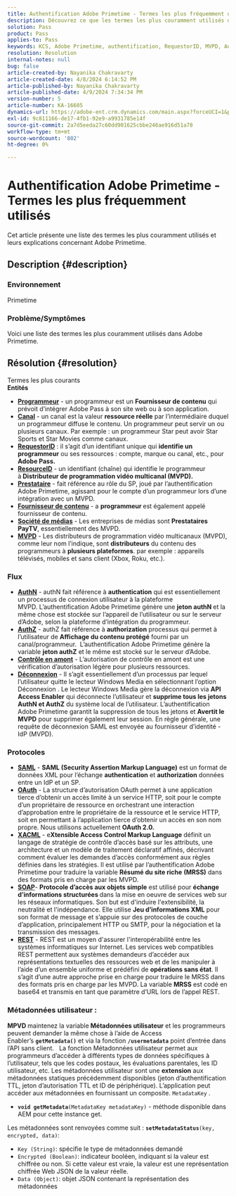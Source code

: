 ```yaml
---
title: Authentification Adobe Primetime - Termes les plus fréquemment utilisés
description: Découvrez ce que les termes les plus couramment utilisés dans Adobe Primetime signifient.
solution: Pass
product: Pass
applies-to: Pass
keywords: KCS, Adobe Primetime, authentification, RequestorID, MVPD, AuthN, AuthZ, Adobe Pass
resolution: Resolution
internal-notes: null
bug: false
article-created-by: Nayanika Chakravarty
article-created-date: 4/8/2024 6:14:52 PM
article-published-by: Nayanika Chakravarty
article-published-date: 4/9/2024 7:34:34 PM
version-number: 5
article-number: KA-16605
dynamics-url: https://adobe-ent.crm.dynamics.com/main.aspx?forceUCI=1&pagetype=entityrecord&etn=knowledgearticle&id=db4a38e4-d3f5-ee11-a1fe-6045bd006295
exl-id: 9c811166-de17-4fb1-92e9-a9931785e14f
source-git-commit: 2a7d5eeda27c60dd901625cbbe246ae916d51a78
workflow-type: tm+mt
source-wordcount: '802'
ht-degree: 0%

---
```


# Authentification Adobe Primetime - Termes les plus fréquemment utilisés


Cet article présente une liste des termes les plus couramment utilisés et leurs explications concernant Adobe Primetime.

## Description {#description}


### Environnement

Primetime

### Problème/Symptômes

Voici une liste des termes les plus couramment utilisés dans Adobe Primetime.


## Résolution {#resolution}

Termes les plus courants<br>
<b>Entités</b>

- <u><b>Programmeur</b></u> - un programmeur est un <b>Fournisseur de contenu</b> qui prévoit d’intégrer Adobe Pass à son site web ou à son application.
- <u><b>Canal</b></u> - un canal est la valeur <b>ressource réelle</b> par l’intermédiaire duquel un programmeur diffuse le contenu. Un programmeur peut servir un ou plusieurs canaux. Par exemple : un programmeur Star peut avoir Star Sports et Star Movies comme canaux.
- <u><b>RequestorID</b></u> : il s’agit d’un identifiant unique qui <b>identifie un programmeur</b> ou ses ressources : compte, marque ou canal, etc., pour<b> Adobe Pass. </b>
- <u><b>ResourceID</b></u> - un identifiant (chaîne) qui identifie le programmeur à<b> Distributeur de programmation vidéo multicanal (MVPD). </b>
- <u><b>Prestataire</b></u> - fait référence au rôle du SP, joué par l’authentification Adobe Primetime, agissant pour le compte d’un programmeur lors d’une intégration avec un MVPD.
- <u><b>Fournisseur de contenu</b></u> - a <b>programmeur </b>est également appelé fournisseur de contenu.
- <u><b>Société de médias</b></u> - Les entreprises de médias sont <b>Prestataires PayTV</b>, essentiellement des MVPD.
- <u><b>MVPD</b></u> - Les distributeurs de programmation vidéo multicanaux (MVPD), comme leur nom l’indique, sont <b>distributeurs</b> du contenu des programmeurs à <b>plusieurs plateformes</b>. par exemple : appareils télévisés, mobiles et sans client (Xbox, Roku, etc.).


### Flux

- <u><b>AuthN</b></u> - authN fait référence à <b>authentication</b> qui est essentiellement un processus de connexion utilisateur à la plateforme MVPD. L’authentification Adobe Primetime génère une <b>jeton authN </b>et la même chose est stockée sur l’appareil de l’utilisateur ou sur le serveur d’Adobe, selon la plateforme d’intégration du programmeur.
- <u><b>AuthZ</b></u> - authZ fait référence à <b>authorization</b> processus qui permet à l’utilisateur de <b>Affichage du contenu protégé</b> fourni par un canal/programmeur.  L’authentification Adobe Primetime génère la variable <b>jeton authZ</b> et le même est stocké sur le serveur d’Adobe.
- <u><b>Contrôle en amont</b></u> - L’autorisation de contrôle en amont est une vérification d’autorisation légère pour plusieurs ressources.
- <u><b>Déconnexion</b></u> - Il s’agit essentiellement d’un processus par lequel l’utilisateur quitte le lecteur Windows Media en sélectionnant l’option Déconnexion . Le lecteur Windows Media gère la déconnexion via <b>API Access Enabler</b> qui déconnecte l’utilisateur et <b>supprime tous les jetons AuthN et AuthZ</b> du système local de l’utilisateur. L’authentification Adobe Primetime garantit la suppression de tous les jetons et <b>Avertit le MVPD</b> pour supprimer également leur session. En règle générale, une requête de déconnexion SAML est envoyée au fournisseur d’identité - IdP (MVPD).




### Protocoles

- <b><u>SAML</u></b> - <b>SAML (Security Assertion Markup Language)</b> est un format de données XML pour l’échange <b>authentication</b> et <b>authorization</b> données entre un IdP et un SP.
- <u><b>OAuth</b></u> - La structure d’autorisation OAuth permet à une application tierce d’obtenir un accès limité à un service HTTP, soit pour le compte d’un propriétaire de ressource en orchestrant une interaction d’approbation entre le propriétaire de la ressource et le service HTTP, soit en permettant à l’application tierce d’obtenir un accès en son nom propre. Nous utilisons actuellement <b>OAuth 2.0.</b>
- <b><u>XACML</u></b> - e<b>Xtensible Access Control Markup Language</b> définit un langage de stratégie de contrôle d’accès basé sur les attributs, une architecture et un modèle de traitement déclaratif affinés, décrivant comment évaluer les demandes d’accès conformément aux règles définies dans les stratégies. Il est utilisé par l’authentification Adobe Primetime pour traduire la variable <b>Résumé du site riche</b> <b>(MRSS)</b> dans des formats pris en charge par les MVPD.
- <b><u>SOAP</u></b>- <b>Protocole d’accès aux objets simple</b> est utilisé pour <b>échange d’informations structurées </b>dans la mise en oeuvre de services web sur les réseaux informatiques. Son but est d&#39;induire l&#39;extensibilité, la neutralité et l&#39;indépendance. Elle utilise <b>Jeu d’informations XML</b> pour son format de message et s’appuie sur des protocoles de couche d’application, principalement HTTP ou SMTP, pour la négociation et la transmission des messages.
- <u><b>REST</b></u> - REST est un moyen d&#39;assurer l&#39;interopérabilité entre les systèmes informatiques sur Internet. Les services web compatibles REST permettent aux systèmes demandeurs d’accéder aux représentations textuelles des ressources web et de les manipuler à l’aide d’un ensemble uniforme et prédéfini de <b>opérations sans état</b>. Il s’agit d’une autre approche prise en charge pour traduire le MRSS dans des formats pris en charge par les MVPD. La variable <b>MRSS</b> est codé en base64 et transmis en tant que paramètre d’URL lors de l’appel REST.


### Métadonnées utilisateur :

<b>MPVD </b>maintenez la variable<b> Métadonnées utilisateur</b> et les programmeurs peuvent demander la même chose à l’aide de Access Enabler’s <b>`getMetadata()`</b> et via la fonction <b>`/usermetadata`</b> point d’entrée dans l’API sans client.
 
La fonction Métadonnées utilisateur permet aux programmeurs d’accéder à différents types de données spécifiques à l’utilisateur, tels que les codes postaux, les évaluations parentales, les ID utilisateur, etc. Les métadonnées utilisateur sont une <b>extension</b> aux métadonnées statiques précédemment disponibles (jeton d’authentification TTL, jeton d’autorisation TTL et ID de périphérique). L’application peut accéder aux métadonnées en fournissant un composite. `MetadataKey` .

- <b>`void getMetadata`</b>`(MetadataKey metadataKey)` - méthode disponible dans AEM pour cette instance get.


Les métadonnées sont renvoyées comme suit : <b>`setMetadataStatus`</b>`(key, encrypted, data)`:

- `Key (String)`: spécifie le type de métadonnées demandé
- `Encrypted (Boolean)`: indicateur booléen, indiquant si la valeur est chiffrée ou non. Si cette valeur est vraie, la valeur est une représentation chiffrée Web JSON de la valeur réelle.
- `Data (Object)`: objet JSON contenant la représentation des métadonnées
